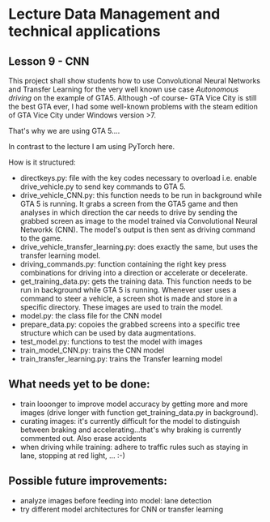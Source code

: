 # Lecture Data Management and technical applications

## Lesson 9 - CNN

This project shall show students how to use Convolutional Neural Networks and Transfer Learning for the very well known use case *Autonomous driving* on the example of GTA5.
Although -of course- GTA Vice City is still the best GTA ever, I had some well-known problems with the steam edition of GTA Vice City under Windows version >7.

That's why we are using GTA 5....

In contrast to the lecture I am using PyTorch here.

How is it structured:
* directkeys.py: file with the key codes necessary to overload i.e. enable drive_vehicle.py to send key commands to GTA 5.
* drive_vehicle_CNN.py: this function needs to be run in background while GTA 5 is running. It grabs a screen from the GTA5 game and then analyses in which direction the car needs to drive by sending the grabbed screen as image to the model trained via Convolutional Neural Networkk (CNN). The model's output is then sent as driving command to the game.
* drive_vehicle_transfer_learning.py: does exactly the same, but uses the transfer learning model.
* driving_commands.py: function containing the right key press combinations for driving into a direction or accelerate or decelerate.
* get_training_data.py: gets the training data. This function needs to be run in background while GTA 5 is running. Whenever user uses a command to steer a vehicle, a screen shot is made and store in a specific directory. These images are used to train the model.
* model.py: the class file for the CNN model
* prepare_data.py: copoies the grabbed screens into a specific tree structure which can be used by data augmentations.
* test_model.py: functions to test the model with images 
* train_model_CNN.py: trains the CNN model
* train_transfer_learning.py: trains the Transfer learning model

## What needs yet to be done:
* train looonger to improve model accuracy by getting more and more images (drive longer with function get_training_data.py in background).
* curating images: it's currently difficult for the model to distinguish between braking and accelerating...that's why braking is currently commented out. Also erase accidents
* when driving while training: adhere to traffic rules such as staying in lane, stopping at red light, ... :-)


## Possible future improvements:
* analyze images before feeding into model: lane detection
* try different model architectures for CNN or transfer learning
